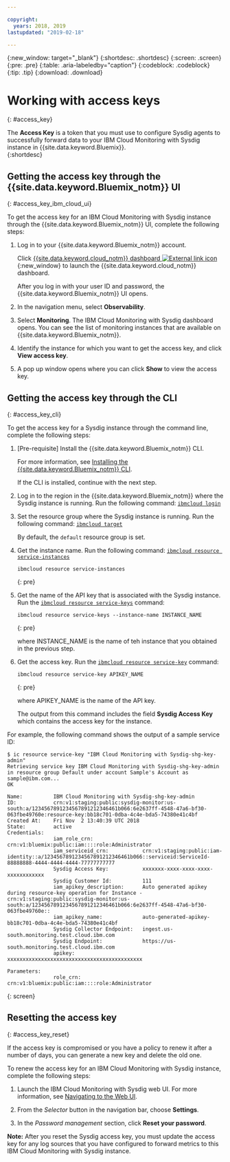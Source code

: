 ```yaml
---

copyright:
  years: 2018, 2019
lastupdated: "2019-02-18"

---
```


{:new_window: target="_blank"}
{:shortdesc: .shortdesc}
{:screen: .screen}
{:pre: .pre}
{:table: .aria-labeledby="caption"}
{:codeblock: .codeblock}
{:tip: .tip}
{:download: .download}

# Working with access keys
{: #access_key}

The **Access Key** is a token that you must use to configure Sysdig agents to successfully forward data to your IBM Cloud Monitoring with Sysdig instance in {{site.data.keyword.Bluemix}}.   
{:shortdesc}


## Getting the access key through the {{site.data.keyword.Bluemix_notm}} UI
{: #access_key_ibm_cloud_ui}

To get the access key for an IBM Cloud Monitoring with Sysdig instance through the {{site.data.keyword.Bluemix_notm}} UI, complete the following steps:

1. Log in to your {{site.data.keyword.Bluemix_notm}} account.

    Click [{{site.data.keyword.cloud_notm}} dashboard ![External link icon](../../icons/launch-glyph.svg "External link icon")](https://cloud.ibm.com/login){:new_window} to launch the {{site.data.keyword.cloud_notm}} dashboard.

	After you log in with your user ID and password, the {{site.data.keyword.Bluemix_notm}} UI opens.

2. In the navigation menu, select **Observability**. 

3. Select **Monitoring**. The IBM Cloud Monitoring with Sysdig dashboard opens. You can see the list of monitoring instances that are available on {{site.data.keyword.Bluemix_notm}}.

3. Identify the instance for which you want to get the access key, and click **View access key**.

4. A pop up window opens where you can click **Show** to view the access key.



## Getting the access key through the CLI
{: #access_key_cli}

To get the access key for a Sysdig instance through the command line, complete the following steps:

1. [Pre-requisite] Install the {{site.data.keyword.Bluemix_notm}} CLI.

   For more information, see [Installing the {{site.data.keyword.Bluemix_notm}} CLI](/docs/cli?topic=cloud-cli-ibmcloud-cli#ibmcloud-cli).

   If the CLI is installed, continue with the next step.

2. Log in to the region in the {{site.data.keyword.Bluemix_notm}} where the Sysdig instance is running. Run the following command: [`ibmcloud login`](/docs/cli/reference/ibmcloud/bx_cli.html#ibmcloud_login)

3. Set the resource group where the Sysdig instance is running. Run the following command: [`ibmcloud target`](/docs/cli/reference/ibmcloud/bx_cli.html#ibmcloud_target)

    By default, the `default` resource group is set.

4. Get the instance name. Run the following command: [`ibmcloud resource service-instances`](/docs/cli/reference/ibmcloud/cli_resource_group.html#ibmcloud_resource_service_instances)

    ```
    ibmcloud resource service-instances
    ```
    {: pre}

5. Get the name of the API key that is associated with the Sysdig instance. Run the [`ibmcloud resource service-keys`](/docs/cli/reference/ibmcloud/cli_resource_group.html#ibmcloud_resource_service_instances) command:

    ```
    ibmcloud resource service-keys --instance-name INSTANCE_NAME
    ```
    {: pre}

    where INSTANCE_NAME is the name of teh instance that you obtained in the previous step.

6. Get the access key. Run the [`ibmcloud resource service-key`](/docs/cli/reference/ibmcloud/cli_resource_group.html#ibmcloud_resource_service_key) command:

    ```
    ibmcloud resource service-key APIKEY_NAME
    ```
    {: pre}

    where APIKEY_NAME is the name of the API key.
 
    The output from this command includes the field **Sysdig Access Key** which contains the access key for the instance.


For example, the following command shows the output of a sample service ID:

```
$ ic resource service-key "IBM Cloud Monitoring with Sysdig-shg-key-admin"
Retrieving service key IBM Cloud Monitoring with Sysdig-shg-key-admin in resource group Default under account Sample's Account as sample@ibm.com...
OK
                  
Name:          IBM Cloud Monitoring with Sysdig-shg-key-admin   
ID:            crn:v1:staging:public:sysdig-monitor:us-south:a/1234567891234567891212346461b066:6e2637ff-4548-47a6-bf30-063fbe49760e:resource-key:bb18c701-0dba-4c4e-bda5-74380e41c4bf   
Created At:    Fri Nov  2 13:40:39 UTC 2018   
State:         active   
Credentials:                                      
               iam_role_crn:                crn:v1:bluemix:public:iam::::role:Administrator      
               iam_serviceid_crn:           crn:v1:staging:public:iam-identity::a/1234567891234567891212346461b066::serviceid:ServiceId-88888888-4444-4444-4444-77777777777      
               Sysdig Access Key:           xxxxxxx-xxxx-xxxx-xxxx-xxxxxxxxxxxx      
               Sysdig Customer Id:          111      
               iam_apikey_description:      Auto generated apikey during resource-key operation for Instance - crn:v1:staging:public:sysdig-monitor:us-south:a/1234567891234567891212346461b066:6e2637ff-4548-47a6-bf30-063fbe49760e::      
               iam_apikey_name:             auto-generated-apikey-bb18c701-0dba-4c4e-bda5-74380e41c4bf      
               Sysdig Collector Endpoint:   ingest.us-south.monitoring.test.cloud.ibm.com      
               Sysdig Endpoint:             https://us-south.monitoring.test.cloud.ibm.com      
               apikey:                      xxxxxxxxxxxxxxxxxxxxxxxxxxxxxxxxxxxxxxxxxxxx     
                  
Parameters:                      
               role_crn:   crn:v1:bluemix:public:iam::::role:Administrator      
```
{: screen}




## Resetting the access key 
{: #access_key_reset}

If the access key is compromised or you have a policy to renew it after a number of days, you can generate a new key and delete the old one.

To renew the access key for an IBM Cloud Monitoring with Sysdig instance, complete the following steps:

1. Launch the IBM Cloud Monitoring with Sysdig web UI. For more information, see [Navigating to the Web UI](/docs/services/Monitoring-with-Sysdig?topic=Sysdig-launch#launch).

2. From the *Selector* button in the navigation bar, choose **Settings**.

2. In the *Password management* section, click **Reset your password**.

**Note:** After you reset the Sysdig access key, you must update the access key for any log sources that you have configured to forward metrics to this IBM Cloud Monitoring with Sysdig instance.
